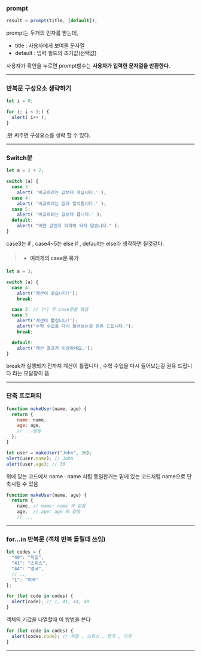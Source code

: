 ### prompt

```jsx
result = prompt(title, [default]);
```

prompt는 두개의 인자를 받는데, 
- title : 사용자에게 보여줄 문자열
- default : 입력 필드의 초기값(선택값)

사용자가 확인을 누르면 prompt함수는 
**사용자가 입력한 문자열을 반환한다.**

-----

### 반복문 구성요소 생략하기

```jsx
let i = 0;

for (; i < 3;) {
  alert( i++ );
}
```
;만 써주면 구성요소를 생략 할 수 있다.

----

### Switch문

```jsx
let a = 2 + 2;

switch (a) {
  case 3:
    alert( '비교하려는 값보다 작습니다.' );
  case 4:
    alert( '비교하려는 값과 일치합니다.' );
  case 5:
    alert( '비교하려는 값보다 큽니다.' );
  default:
    alert( "어떤 값인지 파악이 되지 않습니다." );
}
```

case3는 if , case4~5는 else if , default는 else라 생각하면 될것같다.

> - #### 여러개의 case문 묶기

```jsx
let a = 3;

switch (a) {
  case 4:
    alert('계산이 맞습니다!');
    break;

  case 3: // (*) 두 case문을 묶음
  case 5:
    alert('계산이 틀립니다!');
    alert("수학 수업을 다시 들어보는걸 권유 드립니다.");
    break;

  default:
    alert('계산 결과가 이상하네요.');
}
```

break가 실행되기 전까지 
계산이 틀립니다 , 수학 수업을 다시 들어보는걸 권유 드립니다
라는 모달창이 뜸

------

### 단축 프로퍼티

```jsx
function makeUser(name, age) {
  return {
    name: name,
    age: age,
    // ...등등
  };
}

let user = makeUser("John", 30);
alert(user.name); // John
alert(user.age); // 30
```
위에 있는 코드에서 name : name 처럼 동일한거는
밑에 있는 코드처럼 name으로 단축시킬 수 있음
```jsx
function makeUser(name, age) {
  return {
    name, // name: name 과 같음
    age,  // age: age 와 같음
    // ...
```

----

### for...in 반복문 (객체 반복 돌릴때 쓰임)

```jsx
let codes = {
  "49": "독일",
  "41": "스위스",
  "44": "영국",
  // ..,
  "1": "미국"
};

for (let code in codes) {
  alert(code); // 1, 41, 44, 49
}
```

객체의 키값을 나열할때 이 방법을 쓴다

```jsx
for (let code in codes) {
  alert(codes.code); // 독일 , 스위스 , 영국 , 미국
}
```

----